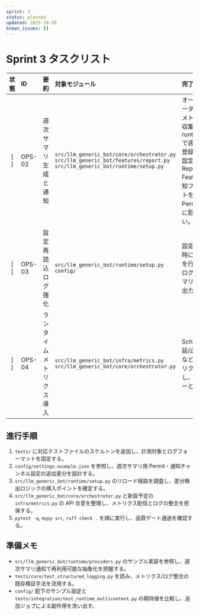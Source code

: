 ```yaml
---
sprint: 3
status: planned
updated: 2025-10-20
known_issues: []
---
```


# Sprint 3 タスクリスト

| 状態 | ID | 要約 | 対象モジュール | 完了条件 | 備考 | 確認テスト |
|:----:|:---|:-----|:---------------|:---------|:-----|:-------------|
| [ ] | OPS-02 | 週次サマリ生成と通知 | `src/llm_generic_bot/core/orchestrator.py`<br>`src/llm_generic_bot/features/report.py`<br>`src/llm_generic_bot/runtime/setup.py` | オーケストレータから週次メトリクスを収集し、runtime/setup で週次ジョブ登録と Permit 設定を確定。Report Feature が通知フォーマットを生成し、Permit/送信層に影響しない。 | runtime/setup でジョブ登録/Permit 設定を実行しつつ、週次ジョブ用通知チャンネルを config サンプルへ反映。 | `tests/features/test_report.py`: 週次集計・通知整形の正常系/欠損フォールバック<br>`tests/integration/test_runtime_weekly_report.py`: runtime/setup の週次ジョブ登録経路 |
| [ ] | OPS-03 | 設定再読込ログ強化 | `src/llm_generic_bot/runtime/setup.py`<br>`config/` | 設定リロード時に差分検出を行い、監査ログへ差分サマリを構造化出力。 | 既存 CLI/API に互換な JSON ログを維持しつつ、差分イベントを追加。 | `tests/integration/test_runtime_reload.py`: リロード時の差分検出とロギング |
| [ ] | OPS-04 | ランタイムメトリクス導入 | `src/llm_generic_bot/infra/metrics.py`<br>`src/llm_generic_bot/core/orchestrator.py` | Scheduler 遅延/送信成功率など主要メトリクスを集計し、既存ロガーと連携。 | 既存メトリクス API を汚染しないファサードを用意し、Permit ゲートと整合。 | `tests/infra/test_metrics_reporting.py`: メトリクス収集・ラベル整合のスナップショット |

## 進行手順
1. `tests/` に対応テストファイルのスケルトンを追加し、計測対象とログフォーマットを固定する。
2. `config/settings.example.json` を参照し、週次サマリ用 Permit・通知チャンネル設定の追加差分を設計する。
3. `src/llm_generic_bot/runtime/setup.py` のリロード経路を調査し、差分検出ロジックの挿入ポイントを確定する。
4. `src/llm_generic_bot/core/orchestrator.py` と新設予定の `infra/metrics.py` の API 合意を整理し、メトリクス配信とログの整合を担保する。
5. `pytest -q`, `mypy src`, `ruff check .` を順に実行し、品質ゲート通過を確認する。

## 準備メモ
- `src/llm_generic_bot/runtime/providers.py` のサンプル実装を参照し、週次サマリ通知で再利用可能な抽象化を把握する。
- `tests/core/test_structured_logging.py` を読み、メトリクス/ログ整合の既存検証手法を流用する。
- `config/` 配下のサンプル設定と `tests/integration/test_runtime_multicontent.py` の期待値を比較し、追加ジョブによる副作用を洗い出す。
